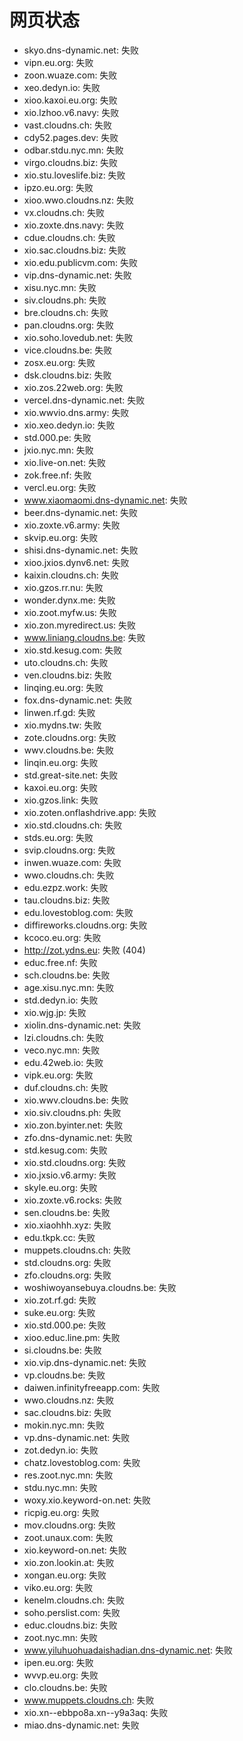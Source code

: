 # 网页状态
- skyo.dns-dynamic.net: 失败
- vipn.eu.org: 失败
- zoon.wuaze.com: 失败
- xeo.dedyn.io: 失败
- xioo.kaxoi.eu.org: 失败
- xio.lzhoo.v6.navy: 失败
- vast.cloudns.ch: 失败
- cdy52.pages.dev: 失败
- odbar.stdu.nyc.mn: 失败
- virgo.cloudns.biz: 失败
- xio.stu.loveslife.biz: 失败
- ipzo.eu.org: 失败
- xioo.wwo.cloudns.nz: 失败
- vx.cloudns.ch: 失败
- xio.zoxte.dns.navy: 失败
- cdue.cloudns.ch: 失败
- xio.sac.cloudns.biz: 失败
- xio.edu.publicvm.com: 失败
- vip.dns-dynamic.net: 失败
- xisu.nyc.mn: 失败
- siv.cloudns.ph: 失败
- bre.cloudns.ch: 失败
- pan.cloudns.org: 失败
- xio.soho.lovedub.net: 失败
- vice.cloudns.be: 失败
- zosx.eu.org: 失败
- dsk.cloudns.biz: 失败
- xio.zos.22web.org: 失败
- vercel.dns-dynamic.net: 失败
- xio.wwvio.dns.army: 失败
- xio.xeo.dedyn.io: 失败
- std.000.pe: 失败
- jxio.nyc.mn: 失败
- xio.live-on.net: 失败
- zok.free.nf: 失败
- vercl.eu.org: 失败
- www.xiaomaomi.dns-dynamic.net: 失败
- beer.dns-dynamic.net: 失败
- xio.zoxte.v6.army: 失败
- skvip.eu.org: 失败
- shisi.dns-dynamic.net: 失败
- xioo.jxios.dynv6.net: 失败
- kaixin.cloudns.ch: 失败
- xio.gzos.rr.nu: 失败
- wonder.dynx.me: 失败
- xio.zoot.myfw.us: 失败
- xio.zon.myredirect.us: 失败
- www.liniang.cloudns.be: 失败
- xio.std.kesug.com: 失败
- uto.cloudns.ch: 失败
- ven.cloudns.biz: 失败
- linqing.eu.org: 失败
- fox.dns-dynamic.net: 失败
- linwen.rf.gd: 失败
- xio.mydns.tw: 失败
- zote.cloudns.org: 失败
- wwv.cloudns.be: 失败
- linqin.eu.org: 失败
- std.great-site.net: 失败
- kaxoi.eu.org: 失败
- xio.gzos.link: 失败
- xio.zoten.onflashdrive.app: 失败
- xio.std.cloudns.ch: 失败
- stds.eu.org: 失败
- svip.cloudns.org: 失败
- inwen.wuaze.com: 失败
- wwo.cloudns.ch: 失败
- edu.ezpz.work: 失败
- tau.cloudns.biz: 失败
- edu.lovestoblog.com: 失败
- diffireworks.cloudns.org: 失败
- kcoco.eu.org: 失败
- http://zot.ydns.eu: 失败 (404)
- educ.free.nf: 失败
- sch.cloudns.be: 失败
- age.xisu.nyc.mn: 失败
- std.dedyn.io: 失败
- xio.wjg.jp: 失败
- xiolin.dns-dynamic.net: 失败
- lzi.cloudns.ch: 失败
- veco.nyc.mn: 失败
- edu.42web.io: 失败
- vipk.eu.org: 失败
- duf.cloudns.ch: 失败
- xio.wwv.cloudns.be: 失败
- xio.siv.cloudns.ph: 失败
- xio.zon.byinter.net: 失败
- zfo.dns-dynamic.net: 失败
- std.kesug.com: 失败
- xio.std.cloudns.org: 失败
- xio.jxsio.v6.army: 失败
- skyle.eu.org: 失败
- xio.zoxte.v6.rocks: 失败
- sen.cloudns.be: 失败
- xio.xiaohhh.xyz: 失败
- edu.tkpk.cc: 失败
- muppets.cloudns.ch: 失败
- std.cloudns.org: 失败
- zfo.cloudns.org: 失败
- woshiwoyansebuya.cloudns.be: 失败
- xio.zot.rf.gd: 失败
- suke.eu.org: 失败
- xio.std.000.pe: 失败
- xioo.educ.line.pm: 失败
- si.cloudns.be: 失败
- xio.vip.dns-dynamic.net: 失败
- vp.cloudns.be: 失败
- daiwen.infinityfreeapp.com: 失败
- wwo.cloudns.nz: 失败
- sac.cloudns.biz: 失败
- mokin.nyc.mn: 失败
- vp.dns-dynamic.net: 失败
- zot.dedyn.io: 失败
- chatz.lovestoblog.com: 失败
- res.zoot.nyc.mn: 失败
- stdu.nyc.mn: 失败
- woxy.xio.keyword-on.net: 失败
- ricpig.eu.org: 失败
- mov.cloudns.org: 失败
- zoot.unaux.com: 失败
- xio.keyword-on.net: 失败
- xio.zon.lookin.at: 失败
- xongan.eu.org: 失败
- viko.eu.org: 失败
- kenelm.cloudns.ch: 失败
- soho.perslist.com: 失败
- educ.cloudns.biz: 失败
- zoot.nyc.mn: 失败
- www.yiluhuohuadaishadian.dns-dynamic.net: 失败
- ipen.eu.org: 失败
- wvvp.eu.org: 失败
- clo.cloudns.be: 失败
- www.muppets.cloudns.ch: 失败
- xio.xn--ebbpo8a.xn--y9a3aq: 失败
- miao.dns-dynamic.net: 失败
